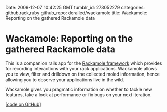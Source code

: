 Date: 2009-12-07 10:42:25 GMT
tumblr_id: 273052279
categories: github,rack,ruby
github_repo: derailed/wackamole
title: Wackamole: Reporting on the gathered Rackamole data

# Wackamole: Reporting on the gathered Rackamole data

This is a companion rails app for the [Rackamole framework](http://thechangelog.com/post/273051493/rackamole-track-user-interactions-with-your-web-site) which provides for recording interactions with your rack applications. Wackamole allows you to view, filter and drilldown on the collected moled information, hence allowing you to observe your applications live in the wild.

Wackamole gives you pragmatic information on whether to tackle new features, take a look at performance or fix bugs on your next iteration.

[[code on GitHub](http://github.com/derailed/wackamole)]

